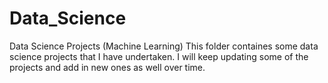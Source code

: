 # Data_Science
Data Science Projects (Machine Learning)
This folder containes some data science projects that I have undertaken.
I will keep updating some of the projects and add in new ones as well over time.
